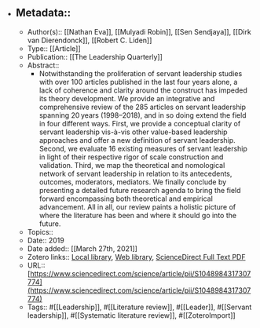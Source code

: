 - ## Metadata::
    - Author(s):: [[Nathan Eva]], [[Mulyadi Robin]], [[Sen Sendjaya]], [[Dirk van Dierendonck]], [[Robert C. Liden]]
    - Type:: [[Article]]
    - Publication:: [[The Leadership Quarterly]]
    - Abstract::
        - Notwithstanding the proliferation of servant leadership studies with over 100 articles published in the last four years alone, a lack of coherence and clarity around the construct has impeded its theory development. We provide an integrative and comprehensive review of the 285 articles on servant leadership spanning 20 years (1998–2018), and in so doing extend the field in four different ways. First, we provide a conceptual clarity of servant leadership vis-à-vis other value-based leadership approaches and offer a new definition of servant leadership. Second, we evaluate 16 existing measures of servant leadership in light of their respective rigor of scale construction and validation. Third, we map the theoretical and nomological network of servant leadership in relation to its antecedents, outcomes, moderators, mediators. We finally conclude by presenting a detailed future research agenda to bring the field forward encompassing both theoretical and empirical advancement. All in all, our review paints a holistic picture of where the literature has been and where it should go into the future.
    - Topics:: 
    - Date:: 2019
    - Date added:: [[March 27th, 2021]]
    - Zotero links:: [Local library](zotero://select/library/items/FAB363DA), [Web library](https://www.zotero.org/users/7147715/items/FAB363DA), [ScienceDirect Full Text PDF](zotero://open-pdf/library/items/CB27F76W)
    - URL:: [https://www.sciencedirect.com/science/article/pii/S1048984317307774](https://www.sciencedirect.com/science/article/pii/S1048984317307774)
    - Tags:: #[[Leadership]], #[[Literature review]], #[[Leader]], #[[Servant leadership]], #[[Systematic literature review]], #[[ZoteroImport]]
